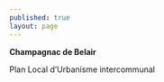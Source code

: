 ```yaml
---
published: true
layout: page
---
```

**Champagnac de Belair**	

Plan Local d’Urbanisme intercommunal